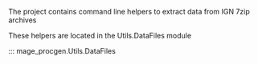 The project contains command line helpers to extract data from IGN 7zip archives

These helpers are located in the Utils.DataFiles module

::: mage_procgen.Utils.DataFiles

